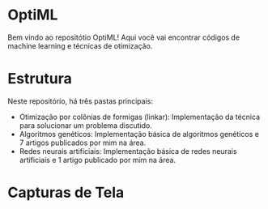 # OptiML

Bem vindo ao repositótio OptiML! Aqui você vai encontrar códigos de machine learning e técnicas de otimização.

# Estrutura

Neste repositório, há três pastas principais:
- Otimização por colônias de formigas (linkar): Implementação da técnica para solucionar um problema discutido.
- Algoritmos genéticos: Implementação básica de algoritmos genéticos e 7 artigos publicados por mim na área.
- Redes neurais artificiais: Implementação básica de redes neurais artificiais e 1 artigo publicado por mim na área.

# Capturas de Tela
<div id="header" align="center">
  

